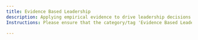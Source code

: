 ```yaml
---
title: Evidence Based Leadership
description: Applying empirical evidence to drive leadership decisions and improvements.
Instructions: Please ensure that the category/tag 'Evidence Based Leadership' is only applied to content that involves applying empirical evidence to drive leadership decisions and improvements.

---
```


